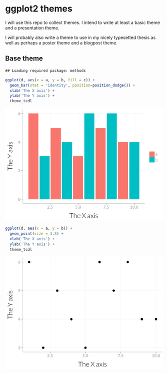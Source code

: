 # ggplot2 themes

I will use this repo to collect themes.
I intend to write at least a basic theme and a presentation theme.

I will probably also write a theme to use in my nicely typesetted thesis as well as perhaps a poster theme and a blogpost theme.



## Base theme


```
## Loading required package: methods
```



```r
ggplot(d, aes(x = a, y = b, fill = c)) + 
  geom_bar(stat = 'identity', position=position_dodge()) +
  xlab('The X axis') + 
  ylab('The Y axis') +
  theme_tcdl
```

![plot of chunk baseTheme](figure/baseTheme-1.png) 

```r
ggplot(d, aes(x = a, y = b)) + 
  geom_point(size = 3.5) +
  xlab('The X axis') + 
  ylab('The Y axis') +
  theme_tcdl
```

![plot of chunk baseTheme](figure/baseTheme-2.png) 
